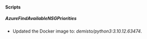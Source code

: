 
#### Scripts
##### AzureFindAvailableNSGPriorities
- Updated the Docker image to: *demisto/python3:3.10.12.63474*.